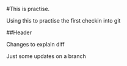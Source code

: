 #This is practise.

Using this to practise the first checkin into git

##Header

Changes to explain diff

Just some updates on a branch